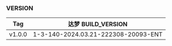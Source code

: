 ### VERSION

| Tag    | 达梦 BUILD_VERSION                    |
|--------|-------------------------------------|
| v1.0.0 | 1-3-140-2024.03.21-222308-20093-ENT |
